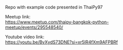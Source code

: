 Repo with example code presented in ThaiPy97  


Meetup link:  
https://www.meetup.com/thaipy-bangkok-python-meetup/events/295548540/  

Youtube video link:  
https://youtu.be/BvXydS73DNE?si=xr5IR4fXm9AFPBRf
